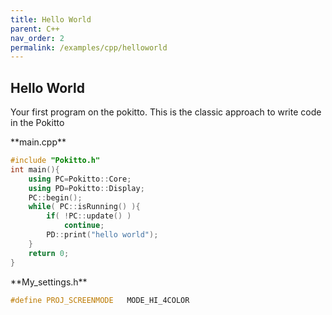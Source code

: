 ```yaml
---
title: Hello World
parent: C++
nav_order: 2
permalink: /examples/cpp/helloworld
---
```



## Hello World
Your first program on the pokitto.
This is the classic approach to write code in the Pokitto
 
<div class="code-example" markdown="1">
**main.cpp**
</div>

```cpp
#include "Pokitto.h"
int main(){
    using PC=Pokitto::Core;
    using PD=Pokitto::Display;
    PC::begin();
    while( PC::isRunning() ){
        if( !PC::update() ) 
            continue;
        PD::print("hello world");
    }
    return 0;
}
```

<div class="code-example" markdown="1">
**My_settings.h**
</div>

```cpp
#define PROJ_SCREENMODE   MODE_HI_4COLOR
```
